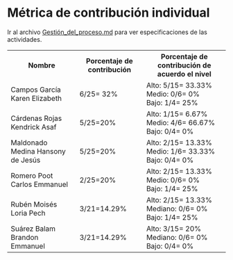 # ﻿Métrica de contribución individual

 Ir al archivo <a href="https://github.com/KarenCampos842/Equipo-4/blob/Segunda-Entrega/Gestion_del_Proceso.md#sprint-backlog">Gestión_del_proceso.md</a> para ver especificaciones de las actividades.
 
<table align=center>  
   <tr>  
      <th>Nombre</th>  
      <th>Porcentaje de contribución</th> 
      <th>Porcentaje de contribución de acuerdo el nivel</th>  
   </tr> 
    <tr>  
      <td>Campos García Karen Elizabeth</td>  
       <td> 6/25= 32%</td> 
       <td> Alto: 5/15= 33.33%<br>Medio: 0/6= 0%<br>Bajo: 1/4= 25%</td>  
   </tr> 
   <tr>  
      <td>Cárdenas Rojas Kendrick Asaf</td>  
       <td>5/25=20%</td>
       <td> Alto: 1/15= 6.67%<br>Medio: 4/6= 66.67%<br>Bajo: 0/4= 0%</td>    
   </tr> 
    <tr>  
      <td>Maldonado Medina Hansony de Jesús</td>  
      <td>5/25=20%</td>
      <td> Alto: 2/15= 13.33%<br>Medio: 1/6= 33.33%<br>Bajo: 0/4= 0%</td>    
   </tr> 
    <tr>  
      <td>Romero Poot Carlos Emmanuel</td>  
       <td>2/25=20%</td>
      <td> Alto: 2/15= 13.33%<br>Medio: 0/6= 0%<br>Bajo: 1/4= 25%</td> 
   </tr> 
     <tr>  
      <td>Rubén Moisés Loria Pech</td>  
        <td>3/21=14.29%</td>
        <td> Alto: 2/15= 13.33%<br>Mediano: 0/6= 0%<br>Bajo: 1/4= 25%</td>    
   </tr> 
    <tr>  
      <td>Suárez Balam Brandon Emmanuel</td> 
      <td>3/21=14.29%</td>
       <td> Alto: 3/15= 20%<br>Mediano: 0/6= 0%<br>Bajo: 0/4= 0%</td>       
   </tr> 
 </table>

<!--stackedit_data:
eyJoaXN0b3J5IjpbMTA1NDc0NDU3MCwxMTY3MjMwODc3LC00OT
gwOTgwOTQsLTE5NTQ5NDYyMTMsMTEwODMzNDc1MSwxOTA3NjEx
ODQ1LC03MTM5MzM5MzNdfQ==
-->